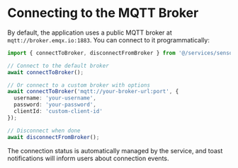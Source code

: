 
# Connecting to the MQTT Broker

By default, the application uses a public MQTT broker at `mqtt://broker.emqx.io:1883`. You can connect to it programmatically:

```typescript
import { connectToBroker, disconnectFromBroker } from '@/services/sensorService';

// Connect to the default broker
await connectToBroker();

// Or connect to a custom broker with options
await connectToBroker('mqtt://your-broker-url:port', {
  username: 'your-username',
  password: 'your-password',
  clientId: 'custom-client-id'
});

// Disconnect when done
await disconnectFromBroker();
```

The connection status is automatically managed by the service, and toast notifications will inform users about connection events.
